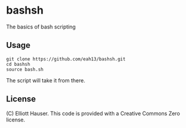 bashsh
======

The basics of bash scripting

## Usage
```
git clone https://github.com/eah13/bashsh.git
cd bashsh
source bash.sh
```
The script will take it from there.

## License
(C) Elliott Hauser.  This code is provided with a Creative Commons Zero license.  
